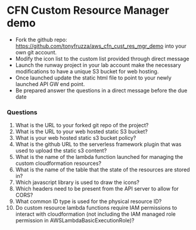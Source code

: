# CFN Custom Resource Manager demo
* Fork the github repo: https://github.com/tonyfruzza/aws_cfn_cust_res_mgr_demo into your own git account.
* Modify the icon list to the custom list provided through direct message
* Launch the runway project in your lab account make the necessary modifications to have a unique S3 bucket for web hosting.
* Once launched update the static html file to point to your newly launched API GW end point.
* Be prepared answer the questions in a direct message before the due date

### Questions
1. What is the URL to your forked git repo of the project?
2. What is the URL to your web hosted static S3 bucket?
3. What is your web hosted static s3 bucket policy?
4. What is the github URL to the serverless framework plugin that was used to upload the static s3 content?
5. What is the name of the lambda function launched for managing the custom cloudformation resources?
6. What is the name of the table that the state of the resources are stored in?
7. Which javascript library is used to draw the icons?
8. Which headers need to be present from the API server to allow for CORS?
9. What common ID type is used for the physical resource ID?
10. Do custom resource lambda functions require IAM permissions to interact with cloudformation (not including the IAM managed role permission in AWSLambdaBasicExecutionRole)?
